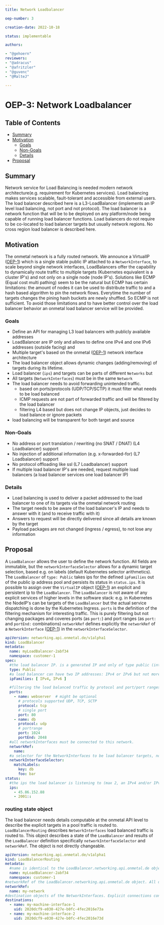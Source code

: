 ```yaml
---
title: Network Loadbalancer

oep-number: 3

creation-date: 2022-10-18

status: implementable

authors:

- "@gehoern"
reviewers:
- "@adracus"
- "@afritzler"
- "@guvenc"
- "@MalteJ"

---
```


# OEP-3: Network Loadbalancer

## Table of Contents

- [Summary](#summary)
- [Motivation](#motivation)
    - [Goals](#goals)
    - [Non-Goals](#non-goals)
    - [Details](#details)
- [Proposal](#proposal)

## Summary
Network service for Load Balancing is needed modern network architecture(e.g. requirement for Kubernetes services). Load balancing makes services scalable, fault-tolerant and accessible from external users. The load balancer described here is a L3-LoadBalancer (implements an IP level load balancing, not port and not protocol). The load balancer is a network function that will be to be deployed on any platform/node being capable of running load balancer functions. Load balancers do not require to be co-located to load balancer targets but usually network regions. No cross region load balancer is described here.

## Motivation
The onmetal network is a fully routed network. We announce a VirtualIP ([OEP-1](01-networking-integration.md#the-virtualip-type)) which is a single stable public IP attached to a `NetworkInterface`, to scale beyond single network interfaces, LoadBalancers offer the capability to dynamically route traffic to multiple targets (Kubernetes equivalent is a cluster IP's) and not only on a single node (node IP's). 
Solutions like ECMP (Equal cost multi pathing) seem to be the natural but ECMP has certain limitations: the amount of nodes it can be used to distribute traffic to and a hash based algorithm to pin the network flows. Everytime the number of targets changes the pining hash buckets are newly shuffled. So ECMP is not sufficient.
To avoid those limitations and to have better control over the load balancer behavior an onmetal load balancer service will be provided.

### Goals
- Define an API for managing L3 load balancers with publicly available addresses
- LoadBalancer are IP only and allows to define one IPv4 and one IPv6 addresses (outside facing) and 
- Multiple target's based on the onmetal ([OEP-1](01-networking-integration.md#the-networkinterface-type)) network interface architecture
- The load balancer object allows dynamic changes (adding/removing) of targets during its lifetime.
- Load balancer (`ips`) and targets can be parts of different `Networks` but
- All targets (`NetworkInterfaces`) must be in the same `Network`
- The load balancer needs to avoid forwarding unintended traffic.
  - based on ports/protocols (UDP/TCP/SCTP) it must filter what needs to be load balanced
  - ICMP requests are not part of forwarded traffic and will be filtered by the load balancer
  - filtering L4 based but does not change IP objects, just decides to load balance or ignore packets
- load balancing will be transparent for both target and source 

### Non-Goals
- No address or port translation / rewriting (no SNAT / DNAT) (L4 Loadbalancer) support
- No injection of additional information (e.g. x-forwarded-for) (L7 Loadbalancer) support
- No protocol offloading like ssl (L7 Loadbalancer) support
- If multiple load balancer IP's are needed, request multiple load balancers (a load balancer services one load balancer IP)

### Details
- Load balancing is used to deliver a packet addressed to the load balancer to one of its targets via the onmetal network routing
- The target needs to be aware of the load balancer's IP and needs to answer with it (and to receive traffic with it)
- Answers to request will be directly delivered since all details are known by the target
- Payload packages are not changed (ingress / egress), to not lose any information

## Proposal
A `LoadBalancer` allows the user to define the network function. All fields are immutable, but the `networkInterfaceSelector` allows for a dynamic target selection, based e.g. on labels (default Kubernetes selector arithmetics). 
The `LoadBalancer` of `type: Public` takes ips for the defined `ipFamilies` out of the public ip address pool and persists its status in `status.ips`. It is possible to assign over the `VirtualIP` object ([OEP-1](01-networking-integration.md#the-virtualip-type)) an explicit and persistent ip to the `LoadBalancer`. The `LoadBalancer` is not aware of any explicit services of higher levels in the software stack: e.g. in Kubernetes the NodeIP's can be targets of the `LoadBalancer` but the actual service dispatching is done by the Kubernetes Ingress.
`ports` is the definition of the filtering mechanism for interesting traffic. This is purely filtering but not changing packages and coveres ports (as `port:`) and port ranges (as `port:` and `portEnd:` combinations)
`networkRef` defines explicitly the `networkRef` of a `NetworkInterface` ([OEP-1](01-networking-integration.md#the-networkinterface-type)) in the `networkInterfaceSelector`.

```yaml
apiVersion: networking.api.onmetal.de/v1alpha1
kind: LoadBalancer
metadata: 
  name: myLoadBalancer-2abf34
  namespace: customer-1
spec:
  #the load balancer IP. is a generated IP and only of type public (internet IP) 
  type: Public
  #a load balancer can have two IP addresses: IPv4 or IPv6 but not more addresses IPfamily
  ipFamilies: [ IPv4, IPv6 ]

  #filtering the load balanced traffic by protocol and port/port ranges 
  ports:
    - name: webserver  # might be optional
      # protocols supported UDP, TCP, SCTP
      protocol: tcp
      # single port
      port: 80
    - name: db
      protocol: udp
      # portrange
      port: 1024
      portEnd: 2048
  #all networkInterfaces must be connected to this network.
  networkRef:
    name:
  #a selector for the NetworkInterfaces to be load balancer targets, normal kubernetes selector logic
  networkInterfaceSelector:
    matchLabels: 
      key: db
      foo: bar
status:
  #the ips the load balancer is listening to (max 2, an IPv4 and/or IPv6)
  ips: 
    - 45.86.152.88
    - 2001::
```

### routing state object
The load balancer needs details computable at the onmetal API level to describe the explicit targets in a pool traffic is routed to. `LoadBalancerRouting` describes `NetworkInterfaces` load balanced traffic is routed to.
This object describes a state of the `LoadBalancer` and results of the `LoadBalancer` definition specifically `networkInterfaceSelector` and `networkRef`. The object is not directly changeable.

```yaml
apiVersion: networking.api.onmetal.de/v1alpha1
kind: LoadBalancerRouting
metadata:
  #name is identical to the LoadBalancer.networking.api.onmetal.de object name since it will be mapped on it
  name: myLoadBalancer-2abf34
  namespace: customer-1
#networkRef of the LoadBalancer.networking.api.onmetal.de object. All destination interfaces will be part of this network
networkRef:
  name: my-network
#destination objects of the NetworkInterfaces. Explicit connections containing the k8s object uuids.
destinations:
  - name: my-machine-interface-1
    uid: 2020dcf9-e030-427e-b0fc-4fec2016e73a
  - name: my-machine-interface-2
    uid: 2020dcf9-e030-427e-b0fc-4fec2016e73d
```

